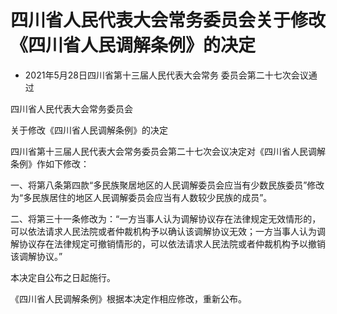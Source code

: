 # 四川省人民代表大会常务委员会关于修改《四川省人民调解条例》的决定

- 2021年5月28日四川省第十三届人民代表大会常务
  委员会第二十七次会议通过

<!-- INFO END -->

四川省人民代表大会常务委员会

关于修改《四川省人民调解条例》的决定

四川省第十三届人民代表大会常务委员会第二十七次会议决定对《四川省人民调解条例》作如下修改：

一、将第八条第四款“多民族聚居地区的人民调解委员会应当有少数民族委员”修改为“多民族居住的地区人民调解委员会应当有人数较少民族的成员”。

二、将第三十一条修改为：“一方当事人认为调解协议存在法律规定无效情形的，可以依法请求人民法院或者仲裁机构予以确认该调解协议无效；一方当事人认为调解协议存在法律规定可撤销情形的，可以依法请求人民法院或者仲裁机构予以撤销该调解协议。”

本决定自公布之日起施行。

《四川省人民调解条例》根据本决定作相应修改，重新公布。
